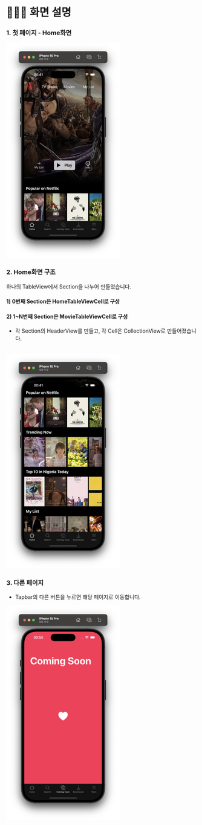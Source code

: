 
# 🙋🏻‍♀️ 화면 설명
### 1. 첫 페이지 - Home화면
<img src="https://github.com/3rd-PARD-iOS-PART/iOS_YewonKim/blob/main/3rd_hw_YewonKim/Netfilx/Netfilx/README_img/home1.png?raw=true" width="300"/>

### 2. Home화면 구조
하나의 TableView에서 Section을 나누어 만들었습니다.
#### 1) 0번째 Section은 HomeTableViewCell로 구성
#### 2) 1~N번째 Section은 MovieTableViewCell로 구성
- 각 Section의 HeaderView를 만들고, 각 Cell은 CollectionView로 만들어졌습니다.
<br>
<img src="https://github.com/3rd-PARD-iOS-PART/iOS_YewonKim/blob/main/3rd_hw_YewonKim/Netfilx/Netfilx/README_img/home2.png?raw=true" width="300"/>

### 3. 다른 페이지
- Tapbar의 다른 버튼을 누르면 해당 페이지로 이동합니다.
<img src="https://github.com/3rd-PARD-iOS-PART/iOS_YewonKim/blob/main/3rd_hw_YewonKim/Netfilx/Netfilx/README_img/ComingSoon.png?raw=true" width="300"/>

